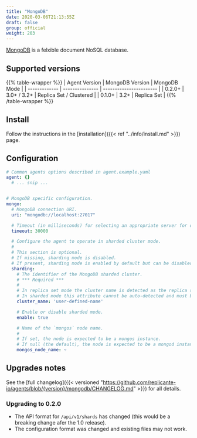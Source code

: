 ```yaml
---
title: "MongoDB"
date: 2020-03-06T21:13:55Z
draft: false
group: official
weight: 203
---
```


[MongoDB](https://www.mongodb.com/) is a felxible document NoSQL database.


## Supported versions
{{% table-wrapper %}}
| Agent Version | MongoDB Version | MongoDB Mode            |
| ------------- | --------------- | ----------------------- |
| 0.2.0+        | 3.0+ / 3.2+     | Replica Set / Clustered |
| 0.1.0+        | 3.2+            | Replica Set             |
{{% /table-wrapper %}}


## Install
Follow the instructions in the [installation]({{< ref "../info/install.md" >}}) page.


## Configuration
```yaml
# Common agents options described in agent.example.yaml
agent: {}
  # ... snip ...


# MongoDB specific configuration.
mongo:
  # MongoDB connection URI.
  uri: "mongodb://localhost:27017"

  # Timeout (in milliseconds) for selecting an appropriate server for operations.
  timeout: 30000

  # Configure the agent to operate in sharded cluster mode.
  #
  # This section is optional.
  # If missing, sharding mode is disabled.
  # If present, sharding mode is enabled by default but can be disabled.
  sharding:
    # The identifier of the MongoDB sharded cluster.
    # *** Required ***
    #
    # In replica set mode the cluster name is detected as the replica set.
    # In sharded mode this attribute cannot be auto-detected and must be specified.
    cluster_name: 'user-defined-name'

    # Enable or disable sharded mode.
    enable: true

    # Name of the `mongos` node name.
    #
    # If set, the node is expected to be a mongos instance.
    # If null (the default), the node is expected to be a mongod instance.
    mongos_node_name: ~
```


## Upgrades notes
See the [full changelog]({{< versioned "https://github.com/replicante-io/agents/blob/{version}/mongodb/CHANGELOG.md" >}})
for all details.

### Upgrading to 0.2.0
- The API format for `/api/v1/shards` has changed (this would be a breaking change afer the 1.0 release).
- The configuration format was changed and existing files may not work.
